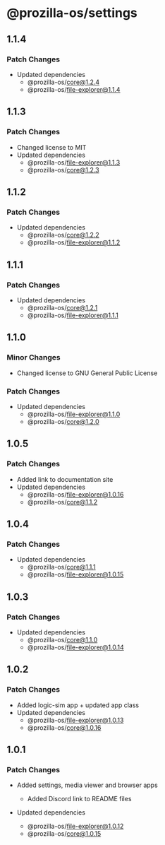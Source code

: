 # @prozilla-os/settings

## 1.1.4

### Patch Changes

- Updated dependencies
  - @prozilla-os/core@1.2.4
  - @prozilla-os/file-explorer@1.1.4

## 1.1.3

### Patch Changes

- Changed license to MIT
- Updated dependencies
  - @prozilla-os/file-explorer@1.1.3
  - @prozilla-os/core@1.2.3

## 1.1.2

### Patch Changes

- Updated dependencies
  - @prozilla-os/core@1.2.2
  - @prozilla-os/file-explorer@1.1.2

## 1.1.1

### Patch Changes

- Updated dependencies
  - @prozilla-os/core@1.2.1
  - @prozilla-os/file-explorer@1.1.1

## 1.1.0

### Minor Changes

- Changed license to GNU General Public License

### Patch Changes

- Updated dependencies
  - @prozilla-os/file-explorer@1.1.0
  - @prozilla-os/core@1.2.0

## 1.0.5

### Patch Changes

- Added link to documentation site
- Updated dependencies
  - @prozilla-os/file-explorer@1.0.16
  - @prozilla-os/core@1.1.2

## 1.0.4

### Patch Changes

- Updated dependencies
  - @prozilla-os/core@1.1.1
  - @prozilla-os/file-explorer@1.0.15

## 1.0.3

### Patch Changes

- Updated dependencies
  - @prozilla-os/core@1.1.0
  - @prozilla-os/file-explorer@1.0.14

## 1.0.2

### Patch Changes

- Added logic-sim app + updated app class
- Updated dependencies
  - @prozilla-os/file-explorer@1.0.13
  - @prozilla-os/core@1.0.16

## 1.0.1

### Patch Changes

- Added settings, media viewer and browser apps

  - Added Discord link to README files

- Updated dependencies
  - @prozilla-os/file-explorer@1.0.12
  - @prozilla-os/core@1.0.15
